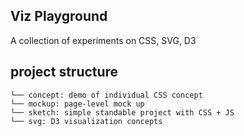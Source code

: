 
## Viz Playground

A collection of experiments on CSS, SVG, D3

## project structure
```
└── concept: demo of individual CSS concept
└── mockup: page-level mock up
└── sketch: simple standable project with CSS + JS
└── svg: D3 visualization concepts
```
